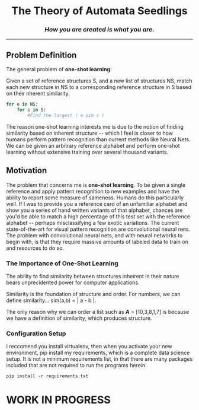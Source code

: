 <center>
    <h1>The Theory of Automata Seedlings</h1>
    <h3><i>How you are created is what you are.</i></h3>
</center>
<hr/>
<h2>Problem Definition</h2>
<p>
The general problem of <b>one-shot learning</b>:

Given a set of reference structures S, and a new list of structures NS, match
each new structure in NS to a corresponding reference structure in S based on their nherent similarity.


```python
for e in NS:
    for s in S:
        #Find the largest ( e sim s )
```

The reason one-shot learning interests me is due to the notion of finding similarity based on inherent structure --
which I feel is closer to how humans perform pattern recognition than current methods like Neural Nets. We can be given
an arbitrary reference alphabet and perform one-shot learning without extensive training over several thousand variants.

</p>


<h2>Motivation</h2>
<p>
The problem that concerns me is <b>one-shot learning</b>.
To be given a single reference and apply pattern recognition to new examples and have the ability to report some measure
of sameness. Humans do this particularly well. If I was to provide you a reference card of an unfamiliar alphabet and
show you a series of hand written variants of that alphabet, chances are you'd be able to match a high percentage of
this test set with the reference alphabet -- perhaps misclassifying a few exotic variations. The current state-of-the-art
for visual pattern recognition are convolutional neural nets. The problem with convolutional neural nets, and with
neural networks to begin with, is that they require massive amounts of labeled data to train on and resources to do so.

</p>

<h3>The Importance of One-Shot Learning</h3>
<p>
The ability to find similarity between structures inheirent in their nature bears unprecidented power for computer applications.



Similarity is the foundation of structure and order. For numbers, we can define similarity... sim(a,b) = | a - b |.

The only reason why we can order a list such as <b><i>A</i></b> = [10,3,8,1,7] is because we have a definition of similarity,
which produces structure.
</p>

<h3>Configuration Setup</h3>
<p>I reccomend you install virtualenv, then when you activate your new environment, pip install my requirements, which is a complete data science setup. It is not a minimum requirements list, in that there are many packages included that are not required to run the programs herein.</p>
<code>pip install -r requirements.txt</code>

<h1>WORK IN PROGRESS</h1>
